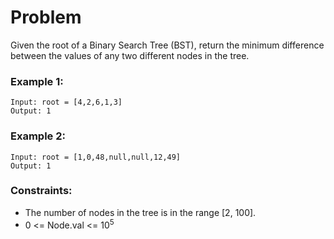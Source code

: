 # Problem

Given the root of a Binary Search Tree (BST), return the minimum difference between the values of any two different nodes in the tree.

### Example 1:

```
Input: root = [4,2,6,1,3]
Output: 1
```

### Example 2:
```
Input: root = [1,0,48,null,null,12,49]
Output: 1
```

### Constraints:

- The number of nodes in the tree is in the range [2, 100].
- 0 <= Node.val <= 10<sup>5</sup>

